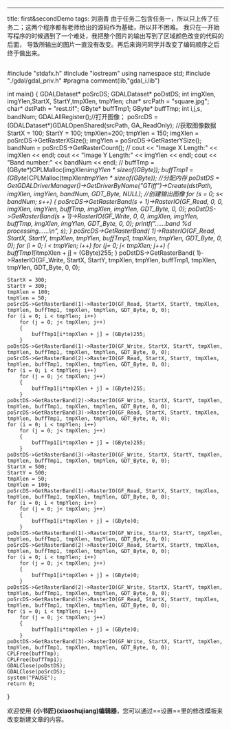 ---
title: first&secondDemo
tags: 刘涵青
由于任务二包含任务一，所以只上传了任务二；这两个程序都有老师给出的源码作为基础，所以并不困难。
我只在一开始写程序的时候遇到了一个难处，我把整个图片的输出写到了区域颜色改变的代码的后面，
导致所输出的图片一直没有改变。再后来询问同学并改变了编码顺序之后终于做出来。







##
#include "stdafx.h"
#include "iostream"
using namespace std;
#include "./gdal/gdal_priv.h"
#pragma comment(lib,"gdal_i.lib")

int main()
{
	GDALDataset* poSrcDS;
	GDALDataset* poDstDS;
	int imgXlen, imgYlen,StartX, StartY,tmpXlen, tmpYlen;
	char* srcPath = "square.jpg";
	char* dstPath = "rest.tif";
	GByte* buffTmp1;
	GByte* buffTmp;
	int i,j,s, bandNum;
	GDALAllRegister();//打开图像；
	poSrcDS = (GDALDataset*)GDALOpenShared(srcPath, GA_ReadOnly);
	//获取图像数据
	StartX = 100;
	StartY = 100;
	tmpXlen=200;
	tmpYlen = 150;
	imgXlen = poSrcDS->GetRasterXSize();
	imgYlen = poSrcDS->GetRasterYSize();
	bandNum = poSrcDS->GetRasterCount();
	//
	cout << "Image X Length:" << imgXlen << endl;
	cout << "Image Y Length:" << imgYlen << endl;
	cout << "Band number:" << bandNum << endl;
	//
	buffTmp = (GByte*)CPLMalloc(imgXlen*imgYlen * sizeof(GByte));
	buffTmp1 = (GByte*)CPLMalloc(tmpXlen*tmpYlen * sizeof(GByte));
	//分配内存
	poDstDS = GetGDALDriverManager()->GetDriverByName("GTiff")->Create(dstPath, imgXlen, imgYlen, bandNum, GDT_Byte, NULL);
	//创建输出图像
	for (s = 0; s< bandNum; s++) {
		poSrcDS->GetRasterBand(s + 1)->RasterIO(GF_Read, 0, 0, imgXlen, imgYlen, buffTmp, imgXlen, imgYlen, GDT_Byte, 0, 0);
		poDstDS->GetRasterBand(s + 1)->RasterIO(GF_Write, 0, 0, imgXlen, imgYlen, buffTmp, imgXlen, imgYlen, GDT_Byte, 0, 0);
		printf("……band %d processing……\n", s);
	}
	poSrcDS->GetRasterBand( 1)->RasterIO(GF_Read, StartX, StartY, tmpXlen, tmpYlen, buffTmp1, tmpXlen, tmpYlen, GDT_Byte, 0, 0);
	for (i = 0; i < tmpYlen; i++) 
		for (j= 0; j< tmpXlen; j++)
		{
			buffTmp1[i*tmpXlen + j] = (GByte)255;
		}
	poDstDS->GetRasterBand( 1)->RasterIO(GF_Write, StartX, StartY, tmpXlen, tmpYlen, buffTmp1, tmpXlen, tmpYlen, GDT_Byte, 0, 0);

	StartX = 300;
	StartY = 300;
	tmpXlen = 100;
	tmpYlen = 50;
	poSrcDS->GetRasterBand(1)->RasterIO(GF_Read, StartX, StartY, tmpXlen, tmpYlen, buffTmp1, tmpXlen, tmpYlen, GDT_Byte, 0, 0);
	for (i = 0; i < tmpYlen; i++)
		for (j = 0; j< tmpXlen; j++)
		{
			buffTmp1[i*tmpXlen + j] = (GByte)255;
		}
	poDstDS->GetRasterBand(1)->RasterIO(GF_Write, StartX, StartY, tmpXlen, tmpYlen, buffTmp1, tmpXlen, tmpYlen, GDT_Byte, 0, 0);
	poSrcDS->GetRasterBand(2)->RasterIO(GF_Read, StartX, StartY, tmpXlen, tmpYlen, buffTmp1, tmpXlen, tmpYlen, GDT_Byte, 0, 0);
	for (i = 0; i < tmpYlen; i++)
		for (j = 0; j< tmpXlen; j++)
		{
			buffTmp1[i*tmpXlen + j] = (GByte)255;
		}
	poDstDS->GetRasterBand(2)->RasterIO(GF_Write, StartX, StartY, tmpXlen, tmpYlen, buffTmp1, tmpXlen, tmpYlen, GDT_Byte, 0, 0);
	poSrcDS->GetRasterBand(3)->RasterIO(GF_Read, StartX, StartY, tmpXlen, tmpYlen, buffTmp1, tmpXlen, tmpYlen, GDT_Byte, 0, 0);
	for (i = 0; i < tmpYlen; i++)
		for (j = 0; j< tmpXlen; j++)
		{
			buffTmp1[i*tmpXlen + j] = (GByte)255;
		}
	poDstDS->GetRasterBand(3)->RasterIO(GF_Write, StartX, StartY, tmpXlen, tmpYlen, buffTmp1, tmpXlen, tmpYlen, GDT_Byte, 0, 0);
	StartX = 500;
	StartY = 500;
	tmpXlen = 50;
	tmpYlen = 100;
	poSrcDS->GetRasterBand(1)->RasterIO(GF_Read, StartX, StartY, tmpXlen, tmpYlen, buffTmp1, tmpXlen, tmpYlen, GDT_Byte, 0, 0);
	for (i = 0; i < tmpYlen; i++)
		for (j = 0; j< tmpXlen; j++)
		{
			buffTmp1[i*tmpXlen + j] = (GByte)0;
		}
	poDstDS->GetRasterBand(1)->RasterIO(GF_Write, StartX, StartY, tmpXlen, tmpYlen, buffTmp1, tmpXlen, tmpYlen, GDT_Byte, 0, 0);
	poSrcDS->GetRasterBand(2)->RasterIO(GF_Read, StartX, StartY, tmpXlen, tmpYlen, buffTmp1, tmpXlen, tmpYlen, GDT_Byte, 0, 0);
	for (i = 0; i < tmpYlen; i++)
		for (j = 0; j< tmpXlen; j++)
		{
			buffTmp1[i*tmpXlen + j] = (GByte)0;
		}
	poDstDS->GetRasterBand(2)->RasterIO(GF_Write, StartX, StartY, tmpXlen, tmpYlen, buffTmp1, tmpXlen, tmpYlen, GDT_Byte, 0, 0);
	poSrcDS->GetRasterBand(3)->RasterIO(GF_Read, StartX, StartY, tmpXlen, tmpYlen, buffTmp1, tmpXlen, tmpYlen, GDT_Byte, 0, 0);
	for (i = 0; i < tmpYlen; i++)
		for (j = 0; j< tmpXlen; j++)
		{
			buffTmp1[i*tmpXlen + j] = (GByte)0;
		}
	poDstDS->GetRasterBand(3)->RasterIO(GF_Write, StartX, StartY, tmpXlen, tmpYlen, buffTmp1, tmpXlen, tmpYlen, GDT_Byte, 0, 0);
	CPLFree(buffTmp);
	CPLFree(buffTmp1);
	GDALClose(poDstDS);
	GDALClose(poSrcDS);
	system("PAUSE");
	return 0;
}




欢迎使用 **{小书匠}(xiaoshujiang)编辑器**，您可以通过==设置==里的修改模板来改变新建文章的内容。